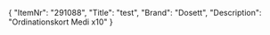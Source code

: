 {
  "ItemNr": "291088",
  "Title": "test",
  "Brand": "Dosett",
  "Description": "Ordinationskort Medi x10"
}